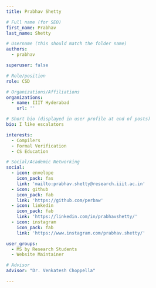 ```yaml
---
title: Prabhav Shetty

# Full name (for SEO)
first_name: Prabhav
last_name: Shetty

# Username (this should match the folder name)
authors:
  - prabhav

superuser: false

# Role/position
role: CSD

# Organizations/Affiliations
organizations:
  - name: IIIT Hyderabad
    url: ''

# Short bio (displayed in user profile at end of posts)
bio: I like escalators

interests:
  - Compilers
  - Formal Verification
  - CS Education

# Social/Academic Networking
social:
  - icon: envelope
    icon_pack: fas
    link: 'mailto:prabhav.shetty@research.iiit.ac.in'
  - icon: github
    icon_pack: fab
    link: 'https://github.com/perbaw'
  - icon: linkedin
    icon_pack: fab
    link: 'https://linkedin.com/in/prabhavshetty/'
  - icon: instagram
    icon_pack: fab
    link: 'https://www.instagram.com/prabhav.shetty/'

user_groups:
  - MS by Research Students
  - Website Maintainer

# Advisor
advisor: "Dr. Venkatesh Choppella"

---
```


